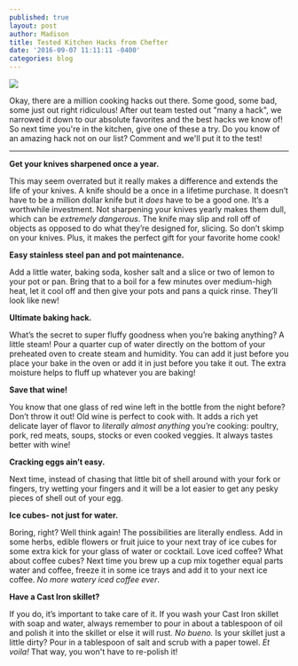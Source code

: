 ```yaml
---
published: true
layout: post
author: Madison
title: Tested Kitchen Hacks from Chefter
date: '2016-09-07 11:11:11 -0400'
categories: blog
---
```

![]({{site.baseurl}}/img/ll.jpg)


Okay, there are a million cooking hacks out there. Some good, some bad, some just out right ridiculous! After out team tested out "many a hack", we narrowed it down to our absolute favorites and the best hacks we know of! So next time you're in the kitchen, give one of these a try. Do you know of an amazing hack not on our list? Comment and we'll put it to the test! 

***

**Get your knives sharpened once a year.** 

This may seem overrated but it really makes a difference and extends the life of your knives. A knife should be a once in a lifetime purchase. It doesn’t have to be a million dollar knife but it _does_ have to be a good one. It’s a worthwhile investment. Not sharpening your knives yearly makes them dull, which can be _extremely dangerous_. The knife may slip and roll off of objects as opposed to do what they’re designed for, slicing. So don’t skimp on your knives. Plus, it makes the perfect gift for your favorite home cook!


**Easy stainless steel pan and pot maintenance.**

Add a little water, baking soda, kosher salt and a slice or two of lemon to your pot or pan. Bring that to a boil for a few minutes over medium-high heat, let it cool off and then give your pots and pans a quick rinse. They’ll look like new!


**Ultimate baking hack.**

What’s the secret to super fluffy goodness when you’re baking anything? A little steam! Pour a quarter cup of water directly on the bottom of your preheated oven to create steam and humidity. You can add it just before you place your bake in the oven or add it in just before you take it out. The extra moisture helps to fluff up whatever you are baking!


**Save that wine!**

You know that one glass of red wine left in the bottle from the night before? Don’t throw it out! Old wine is perfect to cook with. It adds a rich yet delicate layer of flavor to _literally almost anything_ you’re cooking: poultry, pork, red meats, soups, stocks or even cooked veggies. It always tastes better with wine! 


**Cracking eggs ain’t easy.**

Next time, instead of chasing that little bit of shell around with your fork or fingers, try wetting your fingers and it will be a lot easier to get any pesky pieces of shell out of your egg. 


**Ice cubes- not just for water.** 

Boring, right? Well think again! The possibilities are literally endless. Add in some herbs, edible flowers or fruit juice to your next tray of ice cubes for some extra kick for your glass of water or cocktail. Love iced coffee? What about coffee cubes? Next time you brew up a cup mix together equal parts water and coffee, freeze it in some ice trays and add it to your next ice coffee. _No more watery iced coffee ever_. 


**Have a Cast Iron skillet?**

If you do, it’s important to take care of it. If you wash your Cast Iron skillet with soap and water, always remember to pour in about a tablespoon of oil and polish it into the skillet or else it will rust. _No bueno._ Is your skillet just a little dirty? Pour in a tablespoon of salt and scrub with a paper towel. _Et voila!_ That way, you won't have to re-polish it!

